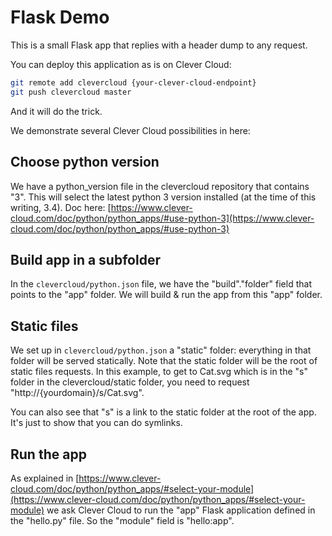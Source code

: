 # Flask Demo


This is a small Flask app that replies with a header dump to any request. 


You can deploy this application as is on Clever Cloud:

```bash
git remote add clevercloud {your-clever-cloud-endpoint}
git push clevercloud master
```

And it will do the trick.

We demonstrate several Clever Cloud possibilities in here:

## Choose python version

We have a python_version file in the clevercloud repository that
contains "3". This will select the latest python 3 version installed (at the time of
this writing, 3.4). Doc here:
[https://www.clever-cloud.com/doc/python/python_apps/#use-python-3](https://www.clever-cloud.com/doc/python/python_apps/#use-python-3)

## Build app in a subfolder

In the `clevercloud/python.json` file, we have the
"build"."folder" field that points to the "app" folder. We will build & run the app
from this "app" folder.

## Static files

We set up in `clevercloud/python.json` a "static" folder: everything in
that folder will be served statically. Note that the static folder will be the root of
static files requests. In this example, to get to Cat.svg which is in the "s" folder in
the clevercloud/static folder, you need to request "http://{yourdomain}/s/Cat.svg".

You can also see that "s" is a link to the static folder at the root of the app. It's just
to show that you can do symlinks.

## Run the app

As explained in
[https://www.clever-cloud.com/doc/python/python_apps/#select-your-module](https://www.clever-cloud.com/doc/python/python_apps/#select-your-module) 
we ask Clever Cloud to run the "app" Flask application defined in the "hello.py" file. So
the "module" field is "hello:app".
